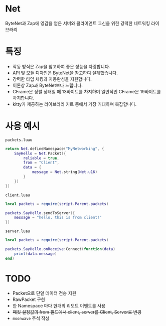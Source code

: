 # Net
ByteNet과 Zap에 영감을 얻은 서버와 클라이언트 교신을 위한 강력한 네트워킹 라이브러리

# 특징
- 작동 방식은 Zap을 참고하여 좋은 성능을 자랑합니다.
- API 및 모듈 디자인은 ByteNet을 참고하여 설계했습니다.
- 강력한 타입 체킹과 자동완성을 지원합니다.
- 이론상 Zap과 ByteNet보다 느립니다.
- CFrame은 정렬 상태일 때 13바이트를 차지하며 일반적인 CFrame은 19바이트를 차지합니다.
- kitty가 제공하는 라이브러리 키트 중에서 가장 거대하며 복잡합니다.

# 사용 예시
`packets.luau`
```lua
return Net.defineNamespace("MyNetworking", {
	SayHello = Net.Packet({
		reliable = true,
		from = "Client",
		data = {
			message = Net.string(Net.u16)
		}
	})
})
```
`client.luau`
```lua
local packets = require(script.Parent.packets)

packets.SayHello.sendToServer({
	message = "hello, this is from client!"
})
```
`server.luau`
```lua
local packets = require(script.Parent.packets)

packets.SayHello.onReceive:Connect(function(data)
	print(data.message)
end)
```

# TODO
- Packet으로 단일 데이터 전송 지원
- RawPacket 구현
- 한 Namespace 마다 한개의 리모트 이벤트를 사용
- ~~패킷 설정값의 from 필드에서 client, server를 Client, Server로 변경~~
- `moonwave` 주석 작성
